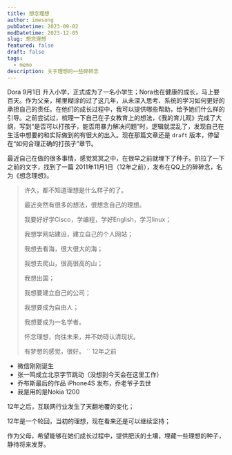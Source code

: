 ```yaml
---
title: 想念理想
author: imesong
pubDatetime: 2023-09-02
modDatetime: 2023-12-05
slug: 想念理想
featured: false
draft: false
tags:
  - memo
description: 关于理想的一些碎碎念
---
```


Dora 9月1日 升入小学，正式成为了一名小学生；Nora也在健康的成长，马上要百天。作为父亲，稀里糊涂的过了这几年，从未深入思考、系统的学习如何更好的承担自己的责任。在他们的成长过程中，我可以提供哪些帮助，给予她们什么样的引导。之前尝试过，梳理一下自己在子女教育上的想法，《我的育儿观》完成了大纲，写到“是否可以打孩子，能否用暴力解决问题”时，逻辑就混乱了，发现自己在生活中想要的和实际做到的有很大的出入。现在那篇文章还是 `draft` 版本，停留在“如何合理正确的打孩子”章节。

最近自己在做的很多事情，感觉冥冥之中，在很早之前就埋下了种子。扒拉了一下之前的文字，找到了一篇 2011年11月1日（12年之前），发布在QQ上的碎碎念，名为《想念理想》。

> 许久，都不知道理想是什么样子的了。
>
> 最近突然有很多的想法，很想念自己的理想。
>
> 我要好好学Cisco，学编程，学好English，学习linux；
>
> 我想学网站建设，建立自己的个人网站；
>
> 我想去看海，很大很大的海；
>
> 我想去爬山，很高很高的山；
>
> 我想出国；
>
> 我想要建立自己的公司；
>
> 我想要成为自由人；
>
> 我想要成为一名学者。
>
> 怀念理想，向往未来，并不妨碍认清现状。
>
> 有梦想的感觉，很好。
> ``
> 12年之前

- 微信刚刚诞生
- 张一鸣成立北京字节跳动（没想到今天会在这里工作）
- 乔布斯最后的作品 iPhone4S 发布，乔老爷子去世
- 我是用的是Nokia 1200

12年之后，互联网行业发生了天翻地覆的变化；

12年是一个轮回，当初的理想，现在看来还是可以继续坚持；

作为父母，希望能够在她们成长过程中，提供肥沃的土壤，埋藏一些理想的种子，静待将来发芽。
